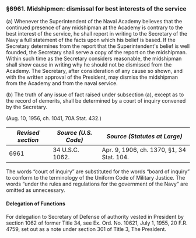 ### §6961. Midshipmen: dismissal for best interests of the service ###

(a) Whenever the Superintendent of the Naval Academy believes that the continued presence of any midshipman at the Academy is contrary to the best interest of the service, he shall report in writing to the Secretary of the Navy a full statement of the facts upon which his belief is based. If the Secretary determines from the report that the Superintendent's belief is well founded, the Secretary shall serve a copy of the report on the midshipman. Within such time as the Secretary considers reasonable, the midshipman shall show cause in writing why he should not be dismissed from the Academy. The Secretary, after consideration of any cause so shown, and with the written approval of the President, may dismiss the midshipman from the Academy and from the naval service.

(b) The truth of any issue of fact raised under subsection (a), except as to the record of demerits, shall be determined by a court of inquiry convened by the Secretary.

(Aug. 10, 1956, ch. 1041, 70A Stat. 432.)

|*Revised section*|*Source (U.S. Code)*|      *Source (Statutes at Large)*       |
|-----------------|--------------------|-----------------------------------------|
|      6961       |  34 U.S.C. 1062.   |Apr. 9, 1906, ch. 1370, §1, 34 Stat. 104.|

The words “court of inquiry” are substituted for the words “board of inquiry” to conform to the terminology of the Uniform Code of Military Justice. The words “under the rules and regulations for the government of the Navy” are omitted as unnecessary.

#### Delegation of Functions ####

For delegation to Secretary of Defense of authority vested in President by section 1062 of former Title 34, see Ex. Ord. No. 10621, July 1, 1955, 20 F.R. 4759, set out as a note under section 301 of Title 3, The President.